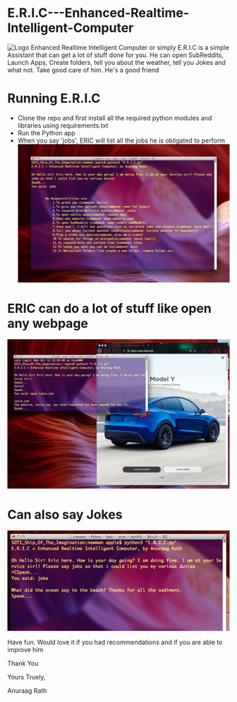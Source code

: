 # E.R.I.C---Enhanced-Realtime-Intelligent-Computer
![Logo](/logo.png)
Enhanced Realtime Intelligent Computer or simply E.R.I.C is a simple Assistant that can get a lot of stuff done for you. He can open SubReddits, Launch Apps, Create folders, tell you about the weather, tell you Jokes and what not. Take good care of him. He's a good friend

# Running E.R.I.C
* Clone the repo and first install all the required python modules and libraries using requirements.txt
* Run the Python app
* When you say 'jobs', ERIC will list all the jobs he is obligated to perform
![jobs](/images/jobs.png)

# ERIC can do a lot of stuff like open any webpage
![open](/images/open.png)

# Can also say Jokes
![joke](/images/joke.png)

Have fun. Would love it if you had recommendations and if you are able to improve him

Thank You

Yours Truely,

Anuraag Rath
